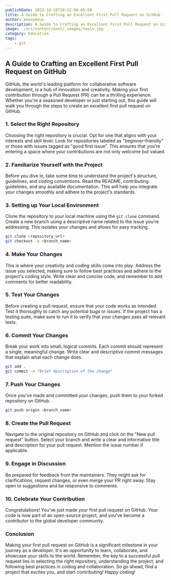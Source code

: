 ```yaml
---
publishDate: 2023-10-15T20:22:00-05:00
title: A Guide to Crafting an Excellent First Pull Request on GitHub
author: anonymous
description: A Guide to Crafting an Excellent First Pull Request on GitHub
image:  /src/content/post/_images/tools.jpg
category: Education
tags:
    - git
---
```


## A Guide to Crafting an Excellent First Pull Request on GitHub

GitHub, the world's leading platform for collaborative software development, is a hub of innovation and creativity. Making your first contribution through a Pull Request (PR) can be a thrilling experience. Whether you're a seasoned developer or just starting out, this guide will walk you through the steps to create an excellent first pull request on GitHub.

### 1. **Select the Right Repository**

Choosing the right repository is crucial. Opt for one that aligns with your interests and skill level. Look for repositories labeled as "beginner-friendly" or those with issues tagged as "good first issue". This ensures that you're entering a space where your contributions are not only welcome but valued.

### 2. **Familiarize Yourself with the Project**

Before you dive in, take some time to understand the project's structure, guidelines, and coding conventions. Read the README, contributing guidelines, and any available documentation. This will help you integrate your changes smoothly and adhere to the project's standards.

### 3. **Setting up Your Local Environment**

Clone the repository to your local machine using the `git clone` command. Create a new branch using a descriptive name related to the issue you're addressing. This isolates your changes and allows for easy tracking.

```bash
git clone <repository_url>
git checkout -b <branch_name>
```

### 4. **Make Your Changes**

This is where your creativity and coding skills come into play. Address the issue you selected, making sure to follow best practices and adhere to the project's coding style. Write clear and concise code, and remember to add comments for better readability.

### 5. **Test Your Changes**

Before creating a pull request, ensure that your code works as intended. Test it thoroughly to catch any potential bugs or issues. If the project has a testing suite, make sure to run it to verify that your changes pass all relevant tests.

### 6. **Commit Your Changes**

Break your work into small, logical commits. Each commit should represent a single, meaningful change. Write clear and descriptive commit messages that explain what each change does.

```bash
git add .
git commit -m "Brief description of the change"
```

### 7. **Push Your Changes**

Once you've made and committed your changes, push them to your forked repository on GitHub.

```bash
git push origin <branch_name>
```

### 8. **Create the Pull Request**

Navigate to the original repository on GitHub and click on the "New pull request" button. Select your branch and write a clear and informative title and description for your pull request. Mention the issue number if applicable.

### 9. **Engage in Discussion**

Be prepared for feedback from the maintainers. They might ask for clarifications, request changes, or even merge your PR right away. Stay open to suggestions and be responsive to comments.

### 10. **Celebrate Your Contribution**

Congratulations! You've just made your first pull request on GitHub. Your code is now part of an open-source project, and you've become a contributor to the global developer community.

### Conclusion

Making your first pull request on GitHub is a significant milestone in your journey as a developer. It's an opportunity to learn, collaborate, and showcase your skills to the world. Remember, the key to a successful pull request lies in selecting the right repository, understanding the project, and following best practices in coding and collaboration. So go ahead, find a project that excites you, and start contributing! Happy coding!
